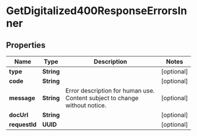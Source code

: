 

# GetDigitalized400ResponseErrorsInner


## Properties

| Name | Type | Description | Notes |
|------------ | ------------- | ------------- | -------------|
|**type** | **String** |  |  [optional] |
|**code** | **String** |  |  [optional] |
|**message** | **String** | Error description for human use. Content subject to change without notice. |  [optional] |
|**docUrl** | **String** |  |  [optional] |
|**requestId** | **UUID** |  |  [optional] |



